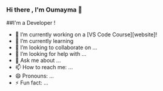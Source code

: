 ### Hi there , I'm Oumayma 👋

##I'm a Developer !

- 🔭 I’m currently working on a [VS Code Course][website]!
- 🌱 I’m currently learning 
- 👯 I’m looking to collaborate on ...
- 🤔 I’m looking for help with ...
- 💬 Ask me about ...
- 📫 How to reach me: ...
- 😄 Pronouns: ...
- ⚡ Fun fact: ...
